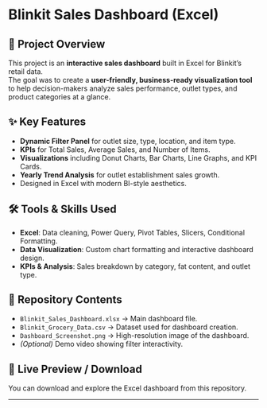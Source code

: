 # Blinkit Sales Dashboard (Excel)

## 📌 Project Overview
This project is an **interactive sales dashboard** built in Excel for Blinkit’s retail data.  
The goal was to create a **user-friendly, business-ready visualization tool** to help decision-makers analyze sales performance, outlet types, and product categories at a glance.

## ✨ Key Features
- **Dynamic Filter Panel** for outlet size, type, location, and item type.
- **KPIs** for Total Sales, Average Sales, and Number of Items.
- **Visualizations** including Donut Charts, Bar Charts, Line Graphs, and KPI Cards.
- **Yearly Trend Analysis** for outlet establishment sales growth.
- Designed in Excel with modern BI-style aesthetics.

## 🛠 Tools & Skills Used
- **Excel**: Data cleaning, Power Query, Pivot Tables, Slicers, Conditional Formatting.
- **Data Visualization**: Custom chart formatting and interactive dashboard design.
- **KPIs & Analysis**: Sales breakdown by category, fat content, and outlet type.

## 📂 Repository Contents
- `Blinkit_Sales_Dashboard.xlsx` → Main dashboard file.
- `Blinkit_Grocery_Data.csv` → Dataset used for dashboard creation.
- `Dashboard_Screenshot.png` → High-resolution image of the dashboard.
- *(Optional)* Demo video showing filter interactivity.


## 🔗 Live Preview / Download
You can download and explore the Excel dashboard from this repository.

---
